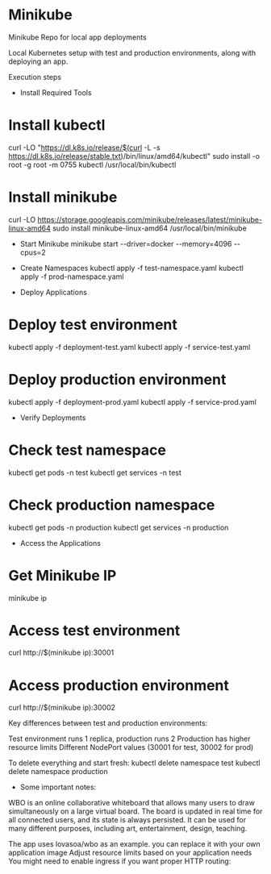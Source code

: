 # Minikube
Minikube Repo for local app deployments

Local Kubernetes setup with test and production environments, along with deploying an app.

Execution steps

- Install Required Tools
# Install kubectl
curl -LO "https://dl.k8s.io/release/$(curl -L -s https://dl.k8s.io/release/stable.txt)/bin/linux/amd64/kubectl"
sudo install -o root -g root -m 0755 kubectl /usr/local/bin/kubectl

# Install minikube
curl -LO https://storage.googleapis.com/minikube/releases/latest/minikube-linux-amd64
sudo install minikube-linux-amd64 /usr/local/bin/minikube

- Start Minikube
minikube start --driver=docker --memory=4096 --cpus=2

- Create Namespaces
kubectl apply -f test-namespace.yaml
kubectl apply -f prod-namespace.yaml

- Deploy Applications
# Deploy test environment
kubectl apply -f deployment-test.yaml
kubectl apply -f service-test.yaml

# Deploy production environment
kubectl apply -f deployment-prod.yaml
kubectl apply -f service-prod.yaml

- Verify Deployments
# Check test namespace
kubectl get pods -n test
kubectl get services -n test

# Check production namespace
kubectl get pods -n production
kubectl get services -n production

- Access the Applications
# Get Minikube IP
minikube ip

# Access test environment
curl http://$(minikube ip):30001

# Access production environment
curl http://$(minikube ip):30002

Key differences between test and production environments:

Test environment runs 1 replica, production runs 2
Production has higher resource limits
Different NodePort values (30001 for test, 30002 for prod)

To delete everything and start fresh:
kubectl delete namespace test
kubectl delete namespace production

- Some important notes:

WBO is an online collaborative whiteboard that allows many users to draw simultaneously on a large virtual board. The board is updated in real time for all connected users, and its state is always persisted. It can be used for many different purposes, including art, entertainment, design, teaching.

The app uses lovasoa/wbo as an example.  you can replace it with your own application image
Adjust resource limits based on your application needs
You might need to enable ingress if you want proper HTTP routing: